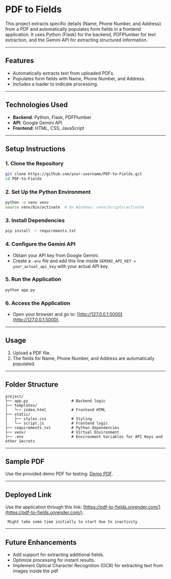 # **PDF to Fields**

This project extracts specific details (Name, Phone Number, and Address) from a PDF and automatically populates form fields in a frontend application. It uses Python (Flask) for the backend, PDFPlumber for text extraction, and the Gemini API for extracting structured information.

---

## **Features**
- Automatically extracts text from uploaded PDFs.
- Populates form fields with Name, Phone Number, and Address.
- Includes a loader to indicate processing.

---

## **Technologies Used**
- **Backend**: Python, Flask, PDFPlumber
- **API**: Google Gemini API
- **Frontend**: HTML, CSS, JavaScript

---

## **Setup Instructions**

### 1. **Clone the Repository**
```bash
git clone https://github.com/your-username/PDF-to-Fields.git
cd PDF-to-Fields
```

### 2. **Set Up the Python Environment**
```bash
python -m venv venv
source venv/bin/activate  # On Windows: venv\Scripts\activate
```

### 3. **Install Dependencies**
```bash
pip install -r requirements.txt
```

### 4. **Configure the Gemini API**
- Obtain your API key from Google Gemini.
- Create a `.env` file and add this line inside `GEMINI_API_KEY = your_actual_api_key` with your actual API key.

### 5. **Run the Application**
```bash
python app.py
```

### 6. **Access the Application**
- Open your browser and go to: [http://127.0.0.1:5000](http://127.0.0.1:5000).

---

## **Usage**
1. Upload a PDF file.
2. The fields for Name, Phone Number, and Address are automatically populated.

---

## **Folder Structure**
```
project/
├── app.py                   # Backend logic
├── templates/
│   └── index.html           # Frontend HTML
├── static/
│   ├── styles.css           # Styling
│   └── script.js            # Frontend logic
├── requirements.txt         # Python dependencies
├── venv/                    # Virtual Environment
├── .env                     # Environment Variables for API Keys and other Secrets
```

---

## **Sample PDF**
Use the provided demo PDF for testing: [Demo PDF](https://drive.google.com/file/d/1WTCFX4gTCwLNfsiWQyxLWyVdABQ3ko7T/view?usp=sharing).

---

## **Deployed Link**
Use the application through this link: [https://pdf-to-fields.onrender.com/](https://pdf-to-fields.onrender.com/).

`  Might take some time initially to start due to inactivity  `

---

## **Future Enhancements**
- Add support for extracting additional fields.
- Optimize processing for instant results.
- Implement Optical Character Recognition (OCR) for extracting text from images inside the pdf

